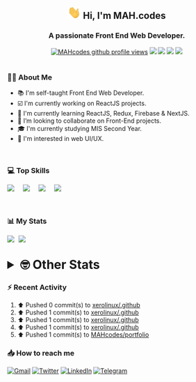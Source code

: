 <h2 align="center"><img src="./Hi.gif" width="30px" height="30px"> Hi, I'm MAH.codes</h2>

<h3 align="center">A passionate Front End Web Developer.</h3>

<div align="center">
  <a href="#"><img src="https://komarev.com/ghpvc/?username=MAHcodes&style=for-the-badge&logo=" alt="MAHcodes github profile views" /></a>
  <a href="https://www.linux.org"><img src="https://img.shields.io/badge/OS-Linux-e06c75?style=for-the-badge&logo=linux" /></a>
	<a href="https://archlinux.org"><img src="https://img.shields.io/badge/DISTRO-Arch-56b6c2?style=for-the-badge&logo=arch-linux" /></a>
	<a href="https://dwm.suckless.org"><img src="https://img.shields.io/badge/WM-DWM-005577?style=for-the-badge&logo=dwm" /></a>
	<a href="https://neovim.io"><img src="https://img.shields.io/badge/IDE-Neovim-98c379?style=for-the-badge&logo=neovim" /></a>
</div>

<br>

### :man_technologist: About Me

- :books: I'm self-taught Front End Web Developer.
- :ballot_box_with_check: I'm currently working on ReactJS projects.
- :dart: I'm currently learning ReactJS, Redux, Firebase & NextJS.
- :eyes: I’m looking to collaborate on Front-End projects.
- :mortar_board: I'm currently studying MIS Second Year.
- :art: I'm interested in web UI/UX.

<br>

### :computer: Top Skills

<div style="display:flex;">
<img width ='36px' src ='https://raw.githubusercontent.com/rahulbanerjee26/githubAboutMeGenerator/main/icons/html.svg' />
<img width ='36px' src ='https://raw.githubusercontent.com/rahulbanerjee26/githubAboutMeGenerator/main/icons/css.svg' />
<img width ='36px' src ='https://raw.githubusercontent.com/rahulbanerjee26/githubAboutMeGenerator/main/icons/javascript.svg' />
<img width ='36px' src ='https://raw.githubusercontent.com/rahulbanerjee26/githubAboutMeGenerator/main/icons/reactjs.svg' />
</div>

<br>
<br>

### :bar_chart: My Stats

<img src="https://github-readme-stats.vercel.app/api?username=MAHcodes&show_icons=true&locale=en" width="49%" /><span style="display:inline-block;width:2%"></span><img src="https://github-readme-streak-stats.herokuapp.com/?user=MAHcodes&" width="49%" />

<br>

<details>
<summary style="font-size: 1.75rem; font-weight: bold;"><strong style="font-size: 1.75rem; font-weight: bold;"> 🤓 Other Stats </strong></summary>
<br>

<!--START_SECTION:waka-->
![Lines of code](https://img.shields.io/badge/From%20Hello%20World%20I%27ve%20Written-260%20Thousand%20lines%20of%20code-blue)

**🐱 My GitHub Data** 

> 🏆 1,075 Contributions in the Year 2022
 > 
> 📦 334.4 kB Used in GitHub's Storage 
 > 
> 💼 Opted to Hire
 > 
> 📜 24 Public Repositories 
 > 
> 🔑 6 Private Repositories  
 > 
**I'm a Night 🦉** 

```text
🌞 Morning    143 commits    ███░░░░░░░░░░░░░░░░░░░░░░   14.76% 
🌆 Daytime    236 commits    ██████░░░░░░░░░░░░░░░░░░░   24.36% 
🌃 Evening    370 commits    █████████░░░░░░░░░░░░░░░░   38.18% 
🌙 Night      220 commits    █████░░░░░░░░░░░░░░░░░░░░   22.7%

```
📅 **I'm Most Productive on Monday** 

```text
Monday       165 commits    ████░░░░░░░░░░░░░░░░░░░░░   17.03% 
Tuesday      137 commits    ███░░░░░░░░░░░░░░░░░░░░░░   14.14% 
Wednesday    120 commits    ███░░░░░░░░░░░░░░░░░░░░░░   12.38% 
Thursday     127 commits    ███░░░░░░░░░░░░░░░░░░░░░░   13.11% 
Friday       102 commits    ██░░░░░░░░░░░░░░░░░░░░░░░   10.53% 
Saturday     160 commits    ████░░░░░░░░░░░░░░░░░░░░░   16.51% 
Sunday       158 commits    ████░░░░░░░░░░░░░░░░░░░░░   16.31%

```


📊 **This Week I Spent My Time On** 

```text
⌚︎ Time Zone: Asia/Beirut

💬 Programming Languages: 
JavaScript               17 hrs 1 min        █████████████░░░░░░░░░░░░   55.11% 
Markdown                 5 hrs 16 mins       ████░░░░░░░░░░░░░░░░░░░░░   17.1% 
TypeScript               1 hr 41 mins        █░░░░░░░░░░░░░░░░░░░░░░░░   5.47% 
HTML                     1 hr 34 mins        █░░░░░░░░░░░░░░░░░░░░░░░░   5.07% 
JSON                     1 hr 3 mins         ░░░░░░░░░░░░░░░░░░░░░░░░░   3.41%

🔥 Editors: 
Neovim                   30 hrs 53 mins      █████████████████████████   100.0%

🐱‍💻 Projects: 
portfolio                10 hrs 8 mins       ████████░░░░░░░░░░░░░░░░░   32.82% 
xerolinux.xyz            7 hrs 7 mins        █████░░░░░░░░░░░░░░░░░░░░   23.05% 
LT                       5 hrs 10 mins       ████░░░░░░░░░░░░░░░░░░░░░   16.76% 
Unknown Project          4 hrs 40 mins       ███░░░░░░░░░░░░░░░░░░░░░░   15.14% 
canadiansouq.com         1 hr 37 mins        █░░░░░░░░░░░░░░░░░░░░░░░░   5.28%

💻 Operating System: 
Linux                    30 hrs 53 mins      █████████████████████████   100.0%

```

**I Mostly Code in JavaScript** 

```text
JavaScript               15 repos            ██████████████░░░░░░░░░░░   57.69% 
Python                   3 repos             ███░░░░░░░░░░░░░░░░░░░░░░   11.54% 
CSS                      2 repos             ██░░░░░░░░░░░░░░░░░░░░░░░   7.69% 
HTML                     1 repo              █░░░░░░░░░░░░░░░░░░░░░░░░   3.85% 
PHP                      1 repo              █░░░░░░░░░░░░░░░░░░░░░░░░   3.85%

```



 Last Updated on 04/12/2022 18:42:36 UTC
<!--END_SECTION:waka-->

</details>

### :zap: Recent Activity

<!--RECENT_ACTIVITY:start-->
1. ⬆️ Pushed 0 commit(s) to [xerolinux/.github](https://github.com/xerolinux/.github)
2. ⬆️ Pushed 1 commit(s) to [xerolinux/.github](https://github.com/xerolinux/.github)
3. ⬆️ Pushed 1 commit(s) to [xerolinux/.github](https://github.com/xerolinux/.github)
4. ⬆️ Pushed 1 commit(s) to [xerolinux/.github](https://github.com/xerolinux/.github)
5. ⬆️ Pushed 1 commit(s) to [MAHcodes/portfolio](https://github.com/MAHcodes/portfolio)
<!--RECENT_ACTIVITY:end-->

### :inbox_tray: How to reach me

[![Gmail](https://img.shields.io/badge/Gmail-D14836?style=for-the-badge&logo=gmail&logoColor=white)](mailto:mhmdalihsen102@gmail.com)
[![Twitter](https://img.shields.io/badge/Twitter-1DA1F2?style=for-the-badge&logo=twitter&logoColor=white)](https://twitter.com/MhmdAliHsen)
[![LinkedIn](https://img.shields.io/badge/LinkedIn-0077B5?style=for-the-badge&logo=linkedin&logoColor=white)](https://www.linkedin.com/in/mah-codes-66b0671b7/)
[![Telegram](https://img.shields.io/badge/Telegram-2CA5E0?style=for-the-badge&logo=telegram&logoColor=white&bgColor=black)](https://t.me/mhmdalihsen)
